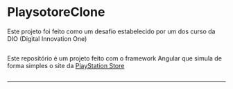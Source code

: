 # PlaysotoreClone

Este projeto foi feito como um desafio estabelecido por um dos curso da DIO (Digital Innovation One)


<img src="" width="">


Este repositório é um projeto feito com o framework Angular que simula de forma simples o site da <a href="https://store.playstation.com/pt-br/pages/latest?gad_source=1&gclid=CjwKCAiAp4O8BhAkEiwAqv2UqPKWz0PCjaikSn6bZBo6OQsUuQHP7zIw3cJODTglIw20lPMM26F2_BoCd10QAvD_BwE">PlayStation Store</a> 

<img src="" width="">

<hr>

<img src="" width="">
